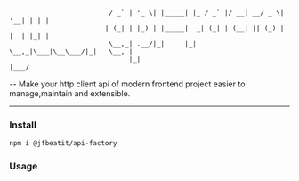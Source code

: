 ```
                         / _` | '_ \| |_____| |_ / _` |/ __| __/ _ \| '__| | | |
                        | (_| | |_) | |_____|  _| (_| | (__| || (_) | |  | |_| |
                         \__,_| .__/|_|     |_|  \__,_|\___|\__\___/|_|   \__, |
                              |_|                                         |___/
```
-- Make your http client api of modern frontend project easier to manage,maintain and extensible.

***

### Install

```bash
npm i @jfbeatit/api-factory
```

### Usage

